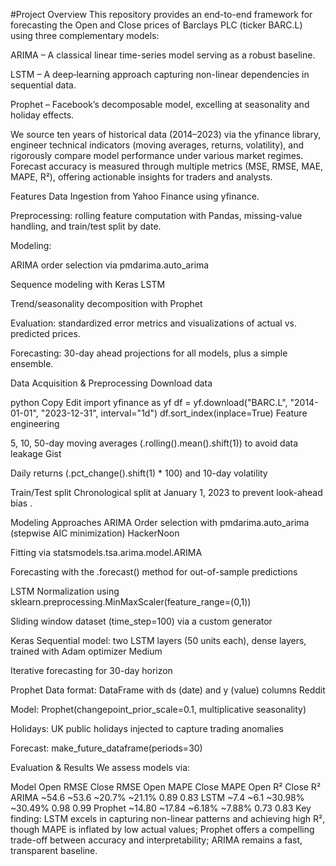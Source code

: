 #Project Overview
This repository provides an end-to-end framework for forecasting the Open and Close prices of Barclays PLC (ticker BARC.L) using three complementary models:

ARIMA – A classical linear time-series model serving as a robust baseline.

LSTM – A deep‐learning approach capturing non-linear dependencies in sequential data.

Prophet – Facebook’s decomposable model, excelling at seasonality and holiday effects.

We source ten years of historical data (2014–2023) via the yfinance library, engineer technical indicators (moving averages, returns, volatility), and rigorously compare model performance under various market regimes. Forecast accuracy is measured through multiple metrics (MSE, RMSE, MAE, MAPE, R²), offering actionable insights for traders and analysts.

Features
Data Ingestion from Yahoo Finance using yfinance.

Preprocessing: rolling feature computation with Pandas, missing-value handling, and train/test split by date.

Modeling:

ARIMA order selection via pmdarima.auto_arima

Sequence modeling with Keras LSTM

Trend/seasonality decomposition with Prophet

Evaluation: standardized error metrics and visualizations of actual vs. predicted prices.

Forecasting: 30-day ahead projections for all models, plus a simple ensemble.

Data Acquisition & Preprocessing
Download data

python
Copy
Edit
import yfinance as yf
df = yf.download("BARC.L", "2014-01-01", "2023-12-31", interval="1d")
df.sort_index(inplace=True)
Feature engineering

5, 10, 50-day moving averages (.rolling().mean().shift(1)) to avoid data leakage 
Gist

Daily returns (.pct_change().shift(1) * 100) and 10-day volatility

Train/Test split
Chronological split at January 1, 2023 to prevent look-ahead bias .

Modeling Approaches
ARIMA
Order selection with pmdarima.auto_arima (stepwise AIC minimization) 
HackerNoon

Fitting via statsmodels.tsa.arima.model.ARIMA

Forecasting with the .forecast() method for out-of-sample predictions

LSTM
Normalization using sklearn.preprocessing.MinMaxScaler(feature_range=(0,1))

Sliding window dataset (time_step=100) via a custom generator

Keras Sequential model: two LSTM layers (50 units each), dense layers, trained with Adam optimizer 
Medium

Iterative forecasting for 30-day horizon

Prophet
Data format: DataFrame with ds (date) and y (value) columns 
Reddit

Model: Prophet(changepoint_prior_scale=0.1, multiplicative seasonality)

Holidays: UK public holidays injected to capture trading anomalies

Forecast: make_future_dataframe(periods=30)

Evaluation & Results
We assess models via:


Model	Open RMSE	Close RMSE	Open MAPE	Close MAPE	Open R²	Close R²
ARIMA	~54.6	~53.6	~20.7%	~21.1%	0.89	0.83
LSTM	~7.4	~6.1	~30.98%	~30.49%	0.98	0.99
Prophet	~14.80	~17.84	~6.18%	~7.88%	0.73	0.83
Key finding: LSTM excels in capturing non-linear patterns and achieving high R², though MAPE is inflated by low actual values; Prophet offers a compelling trade-off between accuracy and interpretability; ARIMA remains a fast, transparent baseline.

